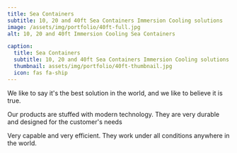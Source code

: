 ```yaml
---
title: Sea Containers
subtitle: 10, 20 and 40ft Sea Containers Immersion Cooling solutions
image: /assets/img/portfolio/40ft-full.jpg
alt: 10, 20 and 40ft Immersion Cooling Sea Containers

caption:
  title: Sea Containers
  subtitle: 10, 20 and 40ft Sea Containers Immersion Cooling solutions
  thumbnail: assets/img/portfolio/40ft-thumbnail.jpg
  icon: fas fa-ship
---
```

We like to say it's the best solution in the world, and we like to believe it is true.

Our products are stuffed with modern technology.
They are very durable and designed for the customer's needs

Very capable and very efficient. They work under all conditions anywhere in the world.
